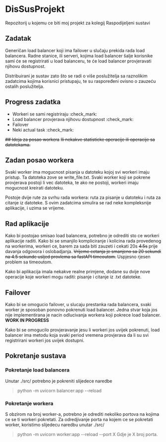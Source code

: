 # DisSusProjekt
Repozitorij u kojemu ce biti moj projekt za kolegij Raspodijeljeni sustavi

## Zadatak
Generičan load balancer koji ima failover u slučaju prekida rada load balancera.
Radne stanice, ili serveri, kojima load balancer šalje korisnike sami će se registrirati u load balanceru, te će load balancer provjeravati njihovu dostupnost.

Distribuirani je sustav zato što se radi o više poslužitelja sa raznolikim zadatcima kojima korisnici pristupaju, te su raspoređeni ovisno o zauzeću ostalih poslužitelja.

## Progress zadatka
- Workeri se sami registriraju :check_mark:
- Load balancer provjerava njihovu dostupnost :check_mark:
- Failover
- Neki actual task :check_mark:

~~## Ideja za posao workera~~
~~Ili nekakve statisticke operacije ili operacije sa datotekama.~~
## Zadan posao workera
Svaki worker ima mogucnost pisanja u datoteku kojoj svi workeri imaju pristup.
Ta datoteka zove se write_file.txt.
Svaki worker koji se pokrene provjerava postoji li vec datoteka, te ako ne postoji, workeri imaju mogucnost kreirati datoteku.

Postoje dvije rute za svrhu rada workera: ruta za pisanje u datoteku i ruta za citanje iz datoteke.
S ovim zadatcima simulira se rad neke kompleksnije aplikacije, i uzima se vrijeme.


## Rad aplikacije
Kako bi postojao smisao load balancera, potrebno je odrediti sto ce workeri aplikacije raditi.
Kako bi se smanjilo kompliciranje i kolicina rada provedenog na workerima, workeri ce, barem za sada biti zauzeti i cekati 20s ~~4.5s~~ prije davanja odgovora i oslobadjanja.
~~Vrijeme cetanja je smanjeno sa 20 sekundi na 4.5 sekunde usljed provlema sa fastAPI timeoutom.~~ Uspjesno rjesen problem sa timeoutom.

Kako bi aplikacija imala nekakve realne primjene, dodane su dvije nove operacije koje workeri mogu raditi: pisanje i citanje iz .txt datoteke.

## Failover
Kako bi se omogucio failover, u slucaju prestanka rada balancera, svaki worker je sposoban ponovno pokrenuti load balancer.
Jedna stvar koja jos nije implementirana je nacin odlucivanja workera koji pokrece load balancer. **WORK IN PROGRESS**

Kako bi se omogucilo provjeravanje jesu li workeri jos uvijek pokrenuti, load balancer ima metodu koja svaki period vremena provjerava da li su svi registrirani workeri jos uvijek dostupni.

## Pokretanje sustava

### Pokretanje load balancera
Unutar ./src/ potrebno je pokreniti slijedece naredbe
> python -m uvicorn balancer:app --reload

### Pokretanje workera
S obzirom na broj worker-a, potrebno je odrediti nekoliko portova na kojima ce se ti workeri pokretati.
Za odredjivanje porta na kojem ce se pokretati worker, koristimo slijedecu naredbu unutar ./src/
> python -m uvicorn worker:app --reload --port X
Gdje je X broj porta.